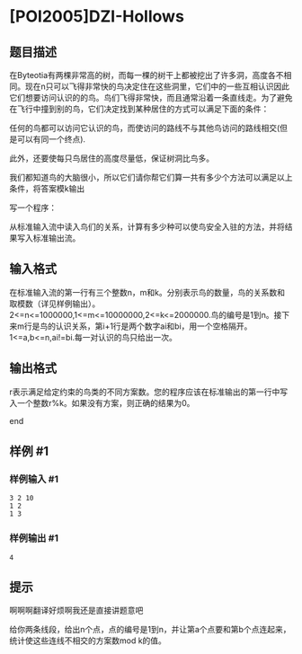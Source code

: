 # [POI2005]DZI-Hollows

## 题目描述

在Byteotia有两棵非常高的树，而每一棵的树干上都被挖出了许多洞，高度各不相同。现在n只可以飞得非常快的鸟决定住在这些洞里，它们中的一些互相认识因此它们想要访问认识的的鸟。鸟们飞得非常快，而且通常沿着一条直线走。为了避免在飞行中撞到别的鸟，它们决定找到某种居住的方式可以满足下面的条件：


任何的鸟都可以访问它认识的鸟，而使访问的路线不与其他鸟访问的路线相交(但是可以有同一个终点).


此外，还要使每只鸟居住的高度尽量低，保证树洞比鸟多。


我们都知道鸟的大脑很小，所以它们请你帮它们算一共有多少个方法可以满足以上条件，将答案模k输出


写一个程序：


从标准输入流中读入鸟们的关系，计算有多少种可以使鸟安全入驻的方法，并将结果写入标准输出流。


## 输入格式

在标准输入流的第一行有三个整数n，m和k。分别表示鸟的数量，鸟的关系数和取模数（详见样例输出）。2<=n<=1000000,1<=m<=10000000,2<=k<=2000000.鸟的编号是1到n。接下来m行是鸟的认识关系，第i+1行是两个数字ai和bi，用一个空格隔开。1<=a,b<=n,ai!=bi.每一对认识的鸟只给出一次。


## 输出格式

r表示满足给定约束的鸟类的不同方案数。您的程序应该在标准输出的第一行中写入一个整数r%k。如果没有方案，则正确的结果为0。


end

## 样例 #1

### 样例输入 #1
```
3 2 10
1 2
1 3
```

### 样例输出 #1

```
4
```

## 提示

啊啊啊翻译好烦啊我还是直接讲题意吧


给你两条线段，给出n个点，点的编号是1到n，并让第a个点要和第b个点连起来，统计使这些连线不相交的方案数mod k的值。

